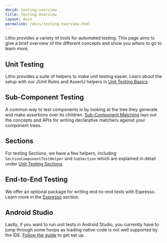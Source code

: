 ```yaml
---
docid: testing-overview
title: Testing Overview
layout: docs
permalink: /docs/testing-overview.html
---
```


Litho provides a variety of tools for automated testing. This page aims to
give a brief overview of the different concepts and show you where to go
to learn more.

## Unit Testing

Litho provides a suite of helpers to make unit testing easier. Learn about the
setup with our JUnit Rules and AssertJ helpers in [Unit Testing Basics](/docs/unit-testing).

## Sub-Component Testing

A common way to test components is by looking at the tree they generate and make
assertions over its children. [Sub-Component
Matching](/docs/subcomponent-testing) lays out the concepts and APIs for writing
declarative matchers against your component trees.

## Sections

For testing Sections, we have a few helpers, including
`SectionComponentTestHelper` and `SubSection` which are explained in detail
under [Unit Testing Sections](/docs/sections-testing).

## End-to-End Testing

We offer an optional package for writing end-to-end tests with Espresso. Learn
more in the [Espresso](/docs/espresso-testing) section.

## Android Studio

Lastly, if you want to run unit tests in Android Studio, you currently have to
jump through some hoops as loading native code is not well supported by the IDE.
[Follow the guide](/docs/test-in-android-studio) to get set up.


